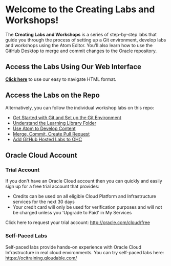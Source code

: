 # Welcome to the Creating Labs and Workshops!

The **Creating Labs and Workshops** is a series of step-by-step labs that guide you through the process of setting up a Git environment, develop labs and workshops using the Atom Editor. You'll also learn how to use the GitHub Desktop to merge and commit changes to the Oracle repository.

## Access the Labs Using Our Web Interface


**[Click here](https://oracle.github.io/learning-library/create-labs/labs/1-labs-quickstart-workshop)** to use our easy to navigate HTML format. <!-- This URL is not functional -->


## Access the Labs on the Repo

Alternatively, you can follow the individual workshop labs on this repo:

- [Get Started with Git and Set up the Git Environment](../1-labs-quickstart-workshop/intro.md)
- [Understand the Learning Library Folder](../3-labs-templates-folder-structure/3-labs-templates-folder-structure.md)
- [Use Atom to Develop Content](../4-labs-use-atom-editor-develop-content/4-labs-use-atom-editor-develop-content.md)
- [ Merge, Commit, Create Pull Request](../5-labs-github-merge-commit-pullrequest/5-labs-github-merge-commit-pullrequest.md)
- [Add GitHub Hosted Labs to OHC](../6-labs-add-git-hub-hosted-tutorials-to-ohc/6-labs-add-git-hub-hosted-tutorials-to-ohc.md)



<!-- Keep this content -->
## Oracle Cloud Account

### Trial Account
If you don't have an Oracle Cloud account then you can quickly and easily sign up for a free trial account that provides:
- Credits can be used on all eligible Cloud Platform and Infrastructure services for the next 30 days
- Your credit card will only be used for verification purposes and will not be charged unless you 'Upgrade to Paid' in My Services

Click here to request your trial account: http://oracle.com/cloud/free

### Self-Paced Labs
Self-paced labs provide hands-on experience with Oracle Cloud Infrastructure in real cloud environments. You can try self-paced labs here: https://ocitraining.qloudable.com/
